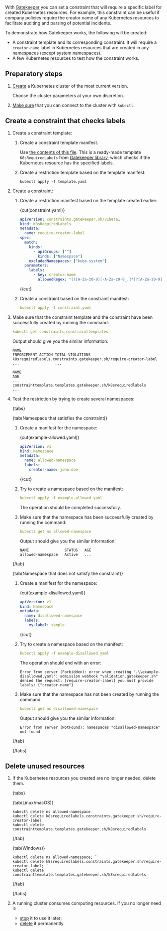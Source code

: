 With [Gatekeeper](../../../reference/gatekeeper) you can set a constraint that will require a specific label for created Kubernetes resources. For example, this constraint can be useful if company policies require the creator name of any Kubernetes resources to facilitate auditing and parsing of potential incidents.

To demonstrate how Gatekeeper works, the following will be created:

- A constraint template and its corresponding constraint. It will require a `creator-name` label in Kubernetes resources that are created in any namespaces (except system namespaces).
- A few Kubernetes resources to test how the constraint works.

## Preparatory steps

1. [Create](../../../instructions/create-cluster) a Kubernetes cluster of the most current version.

   Choose the cluster parameters at your own discretion.

1. [Make sure](../../../connect/kubectl) that you can connect to the cluster with `kubectl`.

## Create a constraint that checks labels

1. Create a constraint template:

   1. Create a constraint template manifest.

      Use [the contents of this file](https://github.com/open-policy-agent/gatekeeper-library/blob/master/library/general/requiredlabels/template.yaml). This is a ready-made template `K8sRequiredLabels` from [Gatekeeper library](https://github.com/open-policy-agent/gatekeeper-library), which checks if the Kubernetes resource has the specified labels.

   1. Create a restriction template based on the template manifest:

      ```console
      kubectl apply -f template.yaml
      ```

1. Create a constraint:

   1. Create a restriction manifest based on the template created earlier:

      {cut(constraint.yaml)}

      ```yaml
      apiVersion: constraints.gatekeeper.sh/v1beta1
      kind: K8sRequiredLabels
      metadata:
        name: require-creator-label
      spec:
        match:
          kinds:
            - apiGroups: [""]
              kinds: ["Namespace"]
          excludedNamespaces: ["kube-system"]
        parameters:
          labels:
            - key: creator-name
              allowedRegex: "(([A-Za-z0-9][-A-Za-z0-9_.]*)?[A-Za-z0-9])?"
      ```

      {/cut}

   1. Create a constraint based on the constraint manifest:

      ```yaml
      kubectl apply -f constraint.yaml
      ```

1. Make sure that the constraint template and the constraint have been successfully created by running the command:

   ```yaml
   kubectl get constraints,constrainttemplates
   ```

   Output should give you the similar information:

   ```text
   NAME                                                              ENFORCEMENT-ACTION TOTAL-VIOLATIONS
   k8srequiredlabels.constraints.gatekeeper.sh/require-creator-label ...                ... 

   NAME                                                              AGE
   ...
   constrainttemplate.templates.gatekeeper.sh/k8srequiredlabels      ...
   ```

1. Test the restriction by trying to create several namespaces:

   {tabs}

   {tab(Namespace that satisfies the constraint)}

   1. Create a manifest for the namespace:

      {cut(example-allowed.yaml)}

      ```yaml
      apiVersion: v1
      kind: Namespace
      metadata:
        name: allowed-namespace
        labels:
          creator-name: john.doe
      ```

      {/cut}

   1. Try to create a namespace based on the manifest:

      ```yaml
      kubectl apply -f example-allowed.yaml
      ```

      The operation should be completed successfully.

   1. Make sure that the namespace has been successfully created by running the command:

      ```yaml
      kubectl get ns allowed-namespace
      ```

      Output should give you the similar information:

      ```text
      NAME                STATUS   AGE
      allowed-namespace   Active   ...
      ```

   {/tab}

   {tab(Namespace that does not satisfy the constraint)}

   1. Create a manifest for the namespace:

      {cut(example-disallowed.yaml)}

      ```yaml
      apiVersion: v1
      kind: Namespace
      metadata:
        name: disallowed-namespace
        labels:
          my-label: sample
      ```

      {/cut}

   1. Try to create a namespace based on the manifest:

      ```yaml
      kubectl apply -f example-disallowed.yaml
      ```

      The operation should end with an error:

      ```text
      Error from server (Forbidden): error when creating ".\\example-disallowed.yaml": admission webhook "validation.gatekeeper.sh" denied the request: [require-creator-label] you must provide labels: {"creator-name"}
      ```

   1. Make sure that the namespace has not been created by running the command:

      ```yaml
      kubectl get ns disallowed-namespace
      ```

      Output should give you the similar information:

      ```text
      Error from server (NotFound): namespaces "disallowed-namespace" not found
      ```

   {/tab}

   {/tabs}

## Delete unused resources

1. If the Kubernetes resources you created are no longer needed, delete them.

   {tabs}

   {tab(Linux/macOS)}

   ```console
   kubectl delete ns allowed-namespace
   kubectl delete k8srequiredlabels.constraints.gatekeeper.sh/require-creator-label
   kubectl delete constrainttemplate.templates.gatekeeper.sh/k8srequiredlabels

   ```

   {/tab}

   {tab(Windows)}

   ```console
   kubectl delete ns allowed-namespace; `
   kubectl delete k8srequiredlabels.constraints.gatekeeper.sh/require-creator-label; `
   kubectl delete constrainttemplate.templates.gatekeeper.sh/k8srequiredlabels
   ```

   {/tab}

   {/tabs}

1. A running cluster consumes computing resources. If you no longer need it:

   - [stop](../../../instructions/manage-cluster#start_or_stop_cluster) it to use it later;
   - [delete](../../../instructions/manage-cluster#delete_cluster) it permanently.
